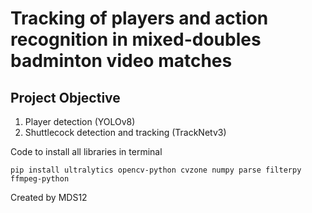 # Tracking of players and action recognition in mixed-doubles badminton video matches
## Project Objective
1) Player detection (YOLOv8)
2) Shuttlecock detection and tracking (TrackNetv3)

Code to install all libraries in terminal
```
pip install ultralytics opencv-python cvzone numpy parse filterpy ffmpeg-python
```

Created by MDS12

